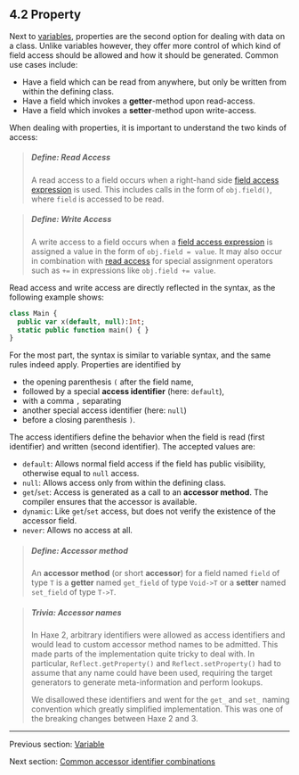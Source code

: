 ## 4.2 Property

Next to [variables](class-field-variable.md), properties are the second option for dealing with data on a class. Unlike variables however, they offer more control of which kind of field access should be allowed and how it should be generated. Common use cases include:

* Have a field which can be read from anywhere, but only be written from within the defining class.
* Have a field which invokes a **getter**-method upon read-access.
* Have a field which invokes a **setter**-method upon write-access.

When dealing with properties, it is important to understand the two kinds of access:

> ##### Define: Read Access
>
> A read access to a field occurs when a right-hand side [field access expression](expression-field-access.md) is used. This includes calls in the form of `obj.field()`, where `field` is accessed to be read.

> ##### Define: Write Access
>
> A write access to a field occurs when a [field access expression](expression-field-access.md) is assigned a value in the form of `obj.field = value`. It may also occur in combination with [read access](dictionary.md#define-read-access) for special assignment operators such as `+=` in expressions like `obj.field += value`.
 

Read access and write access are directly reflected in the syntax, as the following example shows:

```haxe
class Main {
  public var x(default, null):Int;
  static public function main() { }
}
```

For the most part, the syntax is similar to variable syntax, and the same rules indeed apply. Properties are identified by

* the opening parenthesis `(` after the field name,
* followed by a special **access identifier** (here: `default`),
* with a comma `,` separating
* another special access identifier (here: `null`)
* before a closing parenthesis `)`.

The access identifiers define the behavior when the field is read (first identifier) and written (second identifier). The accepted values are:

* `default`: Allows normal field access if the field has public visibility, otherwise equal to `null` access.
* `null`: Allows access only from within the defining class.
* `get`/`set`: Access is generated as a call to an **accessor method**. The compiler ensures that the accessor is available.
* `dynamic`: Like `get`/`set` access, but does not verify the existence of the accessor field.
* `never`: Allows no access at all.

> ##### Define: Accessor method
>
> An **accessor method** (or short **accessor**) for a field named `field` of type `T` is a **getter** named `get_field` of type `Void->T` or a **setter** named `set_field` of type `T->T`.

> ##### Trivia: Accessor names
>
> In Haxe 2, arbitrary identifiers were allowed as access identifiers and would lead to custom accessor method names to be admitted. This made parts of the implementation quite tricky to deal with. In particular, `Reflect.getProperty()` and `Reflect.setProperty()` had to assume that any name could have been used, requiring the target generators to generate meta-information and perform lookups.
> 
> We disallowed these identifiers and went for the `get_` and `set_` naming convention which greatly simplified implementation. This was one of the breaking changes between Haxe 2 and 3.

---

Previous section: [Variable](class-field-variable.md)

Next section: [Common accessor identifier combinations](class-field-property-common-combinations.md)